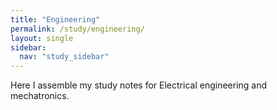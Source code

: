 ```yaml
---
title: "Engineering"
permalink: /study/engineering/
layout: single
sidebar:
  nav: "study_sidebar"
---
```


Here I assemble my study notes for Electrical engineering and mechatronics.

